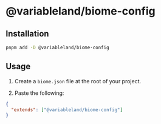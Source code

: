 # @variableland/biome-config

## Installation

```bash
pnpm add -D @variableland/biome-config
```

## Usage

1. Create a `biome.json` file at the root of your project.

2. Paste the following:

  ```json
  {
    "extends": ["@variableland/biome-config"]
  }
  ```
